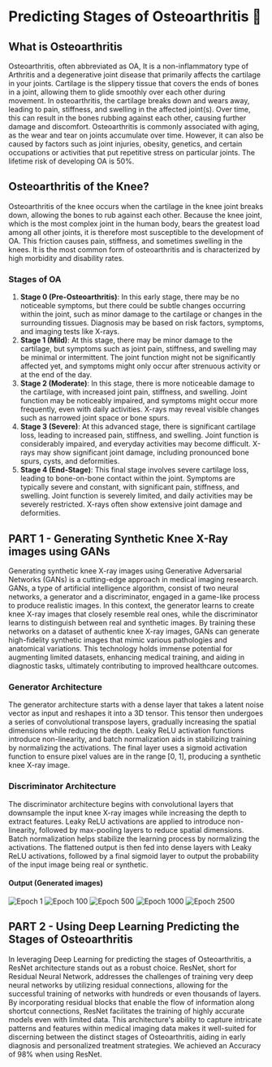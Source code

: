 # Predicting Stages of Osteoarthritis 🦵

## What is Osteoarthritis
Osteoarthritis, often abbreviated as OA, It is a non-inflammatory type of Arthritis and a degenerative joint disease that primarily affects the cartilage in your joints. Cartilage is the slippery tissue that covers the ends of bones in a joint, allowing them to glide smoothly over each other during movement. In osteoarthritis, the cartilage breaks down and wears away, leading to pain, stiffness, and swelling in the affected joint(s). Over time, this can result in the bones rubbing against each other, causing further damage and discomfort.
Osteoarthritis is commonly associated with aging, as the wear and tear on joints accumulate over time. However, it can also be caused by factors such as joint injuries, obesity, genetics, and certain occupations or activities that put repetitive stress on particular joints. The lifetime risk of developing OA is 50%.

## Osteoarthritis of the Knee?
Osteoarthritis of the knee occurs when the cartilage in the knee joint breaks down, allowing the bones to rub against each other. Because the knee joint, which is the most complex joint in the human body, bears the greatest load among all other joints, it is therefore most susceptible to the development of OA. This friction causes pain, stiffness, and sometimes swelling in the knees. It is the most common form of osteoarthritis and is characterized by high morbidity and disability rates.

### Stages of OA
1. <b>Stage 0 (Pre-Osteoarthritis)</b>: In this early stage, there may be no noticeable symptoms, but there could be subtle changes occurring within the joint, such as minor damage to the cartilage or changes in the surrounding tissues. Diagnosis may be based on risk factors, symptoms, and imaging tests like X-rays.
2. <b>Stage 1 (Mild)</b>: At this stage, there may be minor damage to the cartilage, but symptoms such as joint pain, stiffness, and swelling may be minimal or intermittent. The joint function might not be significantly affected yet, and symptoms might only occur after strenuous activity or at the end of the day.
3. <b>Stage 2 (Moderate)</b>: In this stage, there is more noticeable damage to the cartilage, with increased joint pain, stiffness, and swelling. Joint function may be noticeably impaired, and symptoms might occur more frequently, even with daily activities. X-rays may reveal visible changes such as narrowed joint space or bone spurs.
4. <b>Stage 3 (Severe)</b>: At this advanced stage, there is significant cartilage loss, leading to increased pain, stiffness, and swelling. Joint function is considerably impaired, and everyday activities may become difficult. X-rays may show significant joint damage, including pronounced bone spurs, cysts, and deformities.
5. <b>Stage 4 (End-Stage)</b>: This final stage involves severe cartilage loss, leading to bone-on-bone contact within the joint. Symptoms are typically severe and constant, with significant pain, stiffness, and swelling. Joint function is severely limited, and daily activities may be severely restricted. X-rays often show extensive joint damage and deformities.

## PART 1 - Generating Synthetic Knee X-Ray images using GANs

Generating synthetic knee X-ray images using Generative Adversarial Networks (GANs) is a cutting-edge approach in medical imaging research. GANs, a type of artificial intelligence algorithm, consist of two neural networks, a generator and a discriminator, engaged in a game-like process to produce realistic images. In this context, the generator learns to create knee X-ray images that closely resemble real ones, while the discriminator learns to distinguish between real and synthetic images. By training these networks on a dataset of authentic knee X-ray images, GANs can generate high-fidelity synthetic images that mimic various pathologies and anatomical variations. This technology holds immense potential for augmenting limited datasets, enhancing medical training, and aiding in diagnostic tasks, ultimately contributing to improved healthcare outcomes.

### Generator Architecture
The generator architecture starts with a dense layer that takes a latent noise vector as input and reshapes it into a 3D tensor. This tensor then undergoes a series of convolutional transpose layers, gradually increasing the spatial dimensions while reducing the depth. Leaky ReLU activation functions introduce non-linearity, and batch normalization aids in stabilizing training by normalizing the activations. The final layer uses a sigmoid activation function to ensure pixel values are in the range [0, 1], producing a synthetic knee X-ray image.

### Discriminator Architecture
The discriminator architecture begins with convolutional layers that downsample the input knee X-ray images while increasing the depth to extract features. Leaky ReLU activations are applied to introduce non-linearity, followed by max-pooling layers to reduce spatial dimensions. Batch normalization helps stabilize the learning process by normalizing the activations. The flattened output is then fed into dense layers with Leaky ReLU activations, followed by a final sigmoid layer to output the probability of the input image being real or synthetic.

#### Output (Generated images)
![Epoch 1](GAN/generated_images/After_epochs_0001.png)
![Epoch 100](GAN/generated_images/After_epochs_0100.png)
![Epoch 500](GAN/generated_images/After_epochs_0500.png)
![Epoch 1000](GAN/generated_images/After_epochs_1000.png)
![Epoch 2500](GAN/generated_images/After_epochs_2500.png)


## PART 2 - Using Deep Learning   Predicting the Stages of Osteoarthritis
In leveraging Deep Learning for predicting the stages of Osteoarthritis, a ResNet architecture stands out as a robust choice. ResNet, short for Residual Neural Network, addresses the challenges of training very deep neural networks by utilizing residual connections, allowing for the successful training of networks with hundreds or even thousands of layers. By incorporating residual blocks that enable the flow of information along shortcut connections, ResNet facilitates the training of highly accurate models even with limited data. This architecture's ability to capture intricate patterns and features within medical imaging data makes it well-suited for discerning between the distinct stages of Osteoarthritis, aiding in early diagnosis and personalized treatment strategies.
We achieved an Accuracy of 98% when using ResNet.
